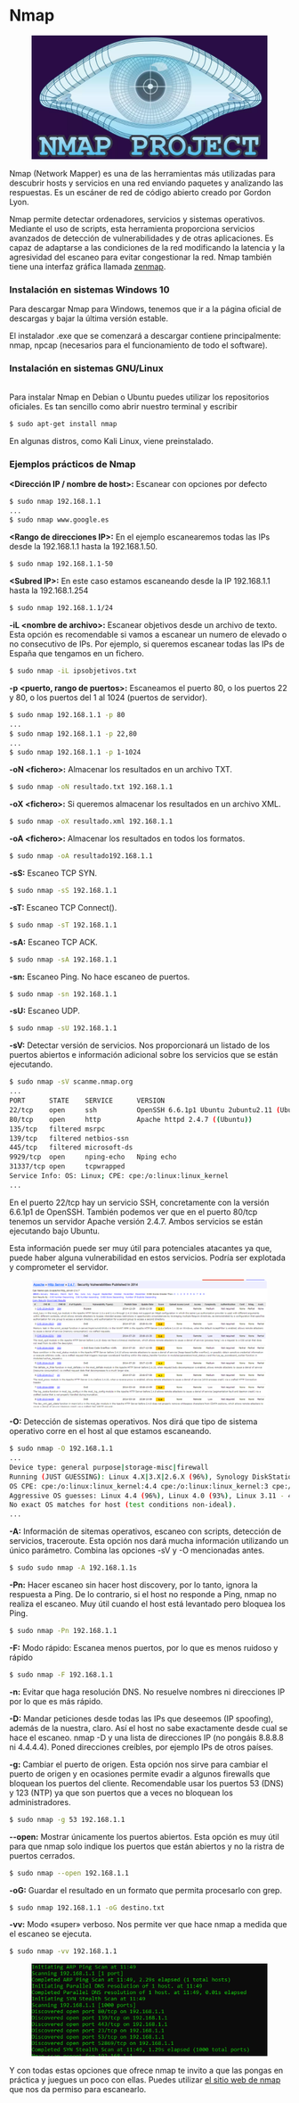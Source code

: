 # Nmap

<figure><img src="../../../.gitbook/assets/image.png" alt=""><figcaption></figcaption></figure>

Nmap (Network Mapper) es una de las herramientas más utilizadas para descubrir hosts y servicios en una red enviando paquetes y analizando las respuestas. Es un escáner de red de código abierto creado por Gordon Lyon.

Nmap permite detectar ordenadores, servicios y sistemas operativos. Mediante el uso de scripts, esta herramienta proporciona servicios avanzados de detección de vulnerabilidades y de otras aplicaciones. Es capaz de adaptarse a las condiciones de la red modificando la latencia y la agresividad del escaneo para evitar congestionar la red. Nmap también tiene una interfaz gráfica llamada [zenmap](https://nmap.org/zenmap/).

### Instalación en sistemas Windows 10

Para descargar Nmap para Windows, tenemos que ir a la página oficial de descargas y bajar la última versión estable.

El instalador .exe que se comenzará a descargar contiene principalmente: nmap, npcap (necesarios para el funcionamiento de todo el software).

### Instalación en sistemas GNU/Linux

\
Para instalar Nmap en Debian o Ubuntu puedes utilizar los repositorios oficiales. Es tan sencillo como abrir nuestro terminal y escribir

```bash
$ sudo apt-get install nmap 
```

En algunas distros, como Kali Linux, viene preinstalado.

### Ejemplos prácticos de Nmap

**\<Dirección IP / nombre de host>:** Escanear con opciones por defecto

```bash
$ sudo nmap 192.168.1.1
...
$ sudo nmap www.google.es
```

**\<Rango de direcciones IP>:** En el ejemplo escanearemos todas las IPs desde la 192.168.1.1 hasta la 192.168.1.50.

```bash
$ sudo nmap 192.168.1.1-50
```

**\<Subred IP>:**  En este caso estamos escaneando desde la IP 192.168.1.1 hasta la 192.168.1.254

```bash
$ sudo nmap 192.168.1.1/24
```

**-iL \<nombre de archivo>:** Escanear objetivos desde un archivo de texto. Esta opción es recomendable si vamos a escanear un numero de elevado o no consecutivo de IPs. Por ejemplo, si queremos escanear todas las IPs de España que tengamos en un fichero.

```bash
$ sudo nmap -iL ipsobjetivos.txt
```

**-p \<puerto, rango de puertos>:** Escaneamos el puerto 80, o los puertos 22 y 80, o los puertos del 1 al 1024 (puertos de servidor).

```bash
$ sudo nmap 192.168.1.1 -p 80
...
$ sudo nmap 192.168.1.1 -p 22,80
...
$ sudo nmap 192.168.1.1 -p 1-1024
```

**-oN \<fichero>:** Almacenar los resultados en un archivo TXT.

```bash
$ sudo nmap -oN resultado.txt 192.168.1.1
```

**-oX \<fichero>:** Si queremos almacenar los resultados en un archivo XML.

```bash
$ sudo nmap -oX resultado.xml 192.168.1.1
```

**-oA \<fichero>:** Almacenar los resultados en todos los formatos.

```bash
$ sudo nmap -oA resultado192.168.1.1
```

**-sS:** Escaneo TCP SYN.

```bash
$ sudo nmap -sS 192.168.1.1
```

**-sT:** Escaneo TCP Connect().

```bash
$ sudo nmap -sT 192.168.1.1
```

**-sA:** Escaneo TCP ACK.

```bash
$ sudo nmap -sA 192.168.1.1
```

**-sn:** Escaneo Ping. No hace escaneo de puertos.

```bash
$ sudo nmap -sn 192.168.1.1
```

**-sU:** Escaneo UDP.

```bash
$ sudo nmap -sU 192.168.1.1
```

**-sV:** Detectar versión de servicios. Nos proporcionará un listado de los puertos abiertos e información adicional sobre los servicios que se están ejecutando.

```bash
$ sudo nmap -sV scanme.nmap.org
...
PORT      STATE    SERVICE      VERSION
22/tcp    open     ssh          OpenSSH 6.6.1p1 Ubuntu 2ubuntu2.11 (Ubuntu Linux; protocol 2.0)
80/tcp    open     http         Apache httpd 2.4.7 ((Ubuntu))
135/tcp   filtered msrpc
139/tcp   filtered netbios-ssn
445/tcp   filtered microsoft-ds
9929/tcp  open     nping-echo   Nping echo
31337/tcp open     tcpwrapped
Service Info: OS: Linux; CPE: cpe:/o:linux:linux_kernel
...
```

En el puerto 22/tcp hay un servicio SSH, concretamente con la versión 6.6.1p1 de OpenSSH. También podemos ver que en el puerto 80/tcp tenemos un servidor Apache versión 2.4.7. Ambos servicios se están ejecutando bajo Ubuntu.

Esta información puede ser muy útil para potenciales atacantes ya que, puede haber alguna vulnerabilidad en estos servicios. Podría ser explotada y comprometer el servidor.

<figure><img src="../../../.gitbook/assets/image (15).png" alt=""><figcaption></figcaption></figure>

**-O:** Detección de sistemas operativos. Nos dirá que tipo de sistema operativo corre en el host al que estamos escaneando.

```bash
$ sudo nmap -O 192.168.1.1
...
Device type: general purpose|storage-misc|firewall
Running (JUST GUESSING): Linux 4.X|3.X|2.6.X (96%), Synology DiskStation Manager 5.X (87%), WatchGuard Fireware 11.X (87%)
OS CPE: cpe:/o:linux:linux_kernel:4.4 cpe:/o:linux:linux_kernel:3 cpe:/o:linux:linux_kernel:2.6.32 cpe:/o:linux:linux_kernel cpe:/a:synology:diskstation_manager:5.1 cpe:/o:watchguard:fireware:11.8
Aggressive OS guesses: Linux 4.4 (96%), Linux 4.0 (93%), Linux 3.11 - 4.1 (92%), Linux 2.6.32 (92%), Linux 3.10 - 3.12 (92%), Linux 2.6.32 or 3.10 (91%), Linux 2.6.32 - 2.6.35 (90%), Linux 3.13 (90%), Linux 2.6.32 - 2.6.39 (90%), Linux 3.10 - 4.2 (89%)
No exact OS matches for host (test conditions non-ideal).
...
```

**-A:** Información de sitemas operativos, escaneo con scripts, detección de servicios, traceroute. Esta opción nos dará mucha información utilizando un único parámetro. Combina las opciones -sV y -O mencionadas antes.

```bash
$ sudo sudo nmap -A 192.168.1.1s
```

**-Pn:** Hacer escaneo sin hacer host discovery, por lo tanto, ignora la respuesta a Ping. De lo contrario, si el host no responde a Ping, nmap no realiza el escaneo. Muy útil cuando el host está levantado pero bloquea los Ping.

```bash
$ sudo nmap -Pn 192.168.1.1
```

**-F:** Modo rápido: Escanea menos puertos, por lo que es menos ruidoso y rápido

```bash
$ sudo nmap -F 192.168.1.1
```

**-n:** Evitar que haga resolución DNS. No resuelve nombres ni direcciones IP por lo que es más rápido.

**-D:** Mandar peticiones desde todas las IPs que deseemos (IP spoofing), además de la nuestra, claro. Así el host no sabe exactamente desde cual se hace el escaneo. nmap -D y una lista de direcciones IP (no pongáis 8.8.8.8 ni 4.4.4.4). Poned direcciones creíbles, por ejemplo IPs de otros países.

**-g:** Cambiar el puerto de origen. Esta opción nos sirve para cambiar el puerto de origen y en ocasiones permite evadir a algunos firewalls que bloquean los puertos del cliente. Recomendable usar los puertos 53 (DNS) y 123 (NTP) ya que son puertos que a veces no bloquean los administradores.

```bash
$ sudo nmap -g 53 192.168.1.1
```

**--open:** Mostrar únicamente los puertos abiertos. Esta opción es muy útil para que nmap solo indique los puertos que están abiertos y no la ristra de puertos cerrados.

```bash
$ sudo nmap --open 192.168.1.1
```

**-oG:** Guardar el resultado en un formato que permita procesarlo con grep.

```bash
$ sudo nmap 192.168.1.1 -oG destino.txt
```

**-vv:** Modo «super» verboso. Nos permite ver que hace nmap a medida que el escaneo se ejecuta.

```bash
$ sudo nmap -vv 192.168.1.1
```

<figure><img src="../../../.gitbook/assets/image (9).png" alt=""><figcaption></figcaption></figure>

Y con todas estas opciones que ofrece nmap te invito a que las pongas en práctica y juegues un poco con ellas. Puedes utilizar [el sitio web de nmap](http://scanme.nmap.org/) que nos da permiso para escanearlo.
